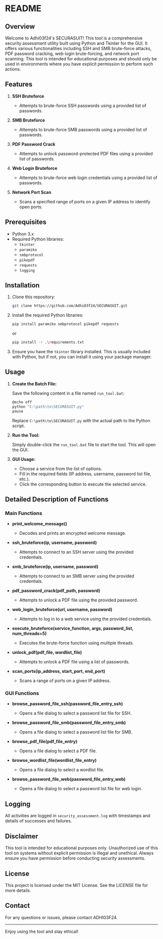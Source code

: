 
# README

## Overview

Welcome to Adhi03f24's SECURASUIT! This tool is a comprehensive security assessment utility built using Python and Tkinter for the GUI. It offers various functionalities including SSH and SMB brute-force attacks, PDF password cracking, web login brute-forcing, and network port scanning. This tool is intended for educational purposes and should only be used in environments where you have explicit permission to perform such actions.

## Features

1. **SSH Bruteforce**
   - Attempts to brute-force SSH passwords using a provided list of passwords.

2. **SMB Bruteforce**
   - Attempts to brute-force SMB passwords using a provided list of passwords.

3. **PDF Password Crack**
   - Attempts to unlock password-protected PDF files using a provided list of passwords.

4. **Web Login Bruteforce**
   - Attempts to brute-force web login credentials using a provided list of passwords.

5. **Network Port Scan**
   - Scans a specified range of ports on a given IP address to identify open ports.

## Prerequisites

- Python 3.x
- Required Python libraries:
  - `tkinter`
  - `paramiko`
  - `smbprotocol`
  - `pikepdf`
  - `requests`
  - `logging`

## Installation

1. Clone this repository:
   ```bash
   git clone https://github.com/Adhi03f24/SECURASUIT.git
   ```

2. Install the required Python libraries:
   ```bash
   pip install paramiko smbprotocol pikepdf requests
   ```
   or
   ```bash
   pip install -r .\requirements.txt
   ```

4. Ensure you have the `tkinter` library installed. This is usually included with Python, but if not, you can install it using your package manager.

## Usage

1. **Create the Batch File:**

   Save the following content in a file named `run_tool.bat`:

   ```bash
   @echo off
   python "C:\path\to\SECURASUIT.py"
   pause
   ```

   Replace `C:\path\to\SECURASUIT.py` with the actual path to the Python script.

2. **Run the Tool:**

   Simply double-click the `run_tool.bat` file to start the tool. This will open the GUI.

3. **GUI Usage:**

   - Choose a service from the list of options.
   - Fill in the required fields (IP address, username, password list file, etc.).
   - Click the corresponding button to execute the selected service.

## Detailed Description of Functions

### Main Functions

- **print_welcome_message()**
  - Decodes and prints an encrypted welcome message.

- **ssh_bruteforce(ip, username, password)**
  - Attempts to connect to an SSH server using the provided credentials.

- **smb_bruteforce(ip, username, password)**
  - Attempts to connect to an SMB server using the provided credentials.

- **pdf_password_crack(pdf_path, password)**
  - Attempts to unlock a PDF file using the provided password.

- **web_login_bruteforce(url, username, password)**
  - Attempts to log in to a web service using the provided credentials.

- **execute_bruteforce(service_function, args, password_list, num_threads=5)**
  - Executes the brute-force function using multiple threads.

- **unlock_pdf(pdf_file, wordlist_file)**
  - Attempts to unlock a PDF file using a list of passwords.

- **scan_ports(ip_address, start_port, end_port)**
  - Scans a range of ports on a given IP address.

### GUI Functions

- **browse_password_file_ssh(password_file_entry_ssh)**
  - Opens a file dialog to select a password list file for SSH.

- **browse_password_file_smb(password_file_entry_smb)**
  - Opens a file dialog to select a password list file for SMB.

- **browse_pdf_file(pdf_file_entry)**
  - Opens a file dialog to select a PDF file.

- **browse_wordlist_file(wordlist_file_entry)**
  - Opens a file dialog to select a wordlist file.

- **browse_password_file_web(password_file_entry_web)**
  - Opens a file dialog to select a password list file for web login.

## Logging

All activities are logged in `security_assessment.log` with timestamps and details of successes and failures.

## Disclaimer

This tool is intended for educational purposes only. Unauthorized use of this tool on systems without explicit permission is illegal and unethical. Always ensure you have permission before conducting security assessments.

## License

This project is licensed under the MIT License. See the LICENSE file for more details.

## Contact

For any questions or issues, please contact ADHI03F24.

---

Enjoy using the tool and stay ethical!
